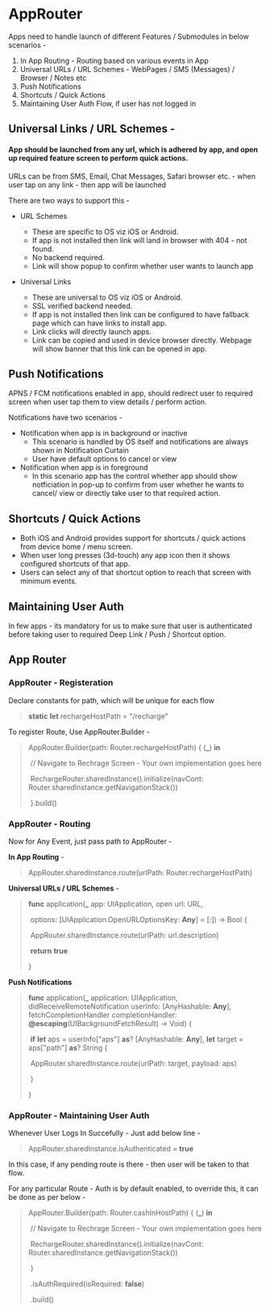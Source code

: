 # AppRouter

Apps need to handle launch of different Features / Submodules in below scenarios -

1. In App Routing - Routing based on various events in App
2. Universal URLs / URL Schemes - WebPages / SMS (Messages) / Browser / Notes etc
3. Push Notifications
4. Shortcuts / Quick Actions
5. Maintaining User Auth Flow, if user has not logged in



## Universal Links / URL Schemes - 

#### App should be launched from any url, which is adhered by app, and open up required feature screen to perform quick actions.

URLs can be from SMS, Email, Chat Messages, Safari browser etc. - when user tap on any link - then app will be launched

There are two ways to support this -

- URL Schemes
  - These are specific to OS viz iOS or Android.
  - If app is not installed then link will land in browser with 404 - not found.
  - No backend required.
  - Link will show popup to confirm whether user wants to launch app

- Universal Links
  - These are universal to OS viz iOS or Android.
  - SSL verified backend needed.
  - If app is not installed then link can be configured to have fallback page which can have links to install app. 
  - Link clicks will directly launch apps.
  - Link can be copied and used in device browser directly. Webpage will show banner that this link can be opened in app.



## Push Notifications

APNS / FCM notifications enabled in app, should redirect user to required screen when user tap them to view details / perform action.

Notifications have two scenarios - 

- Notification when app is in background or inactive
  - This scenario is handled by OS itself and notifications are always shown in Notification Curtain
  - User have default options to cancel or view 
- Notification when app is in foreground
  - In this scenario app has the control whether app should show notficiation in pop-up to confirm from user whether he wants to cancel/ view or directly take user to that required action.



## Shortcuts / Quick Actions

- Both iOS and Android provides support for shortcuts / quick actions from device home / menu screen.
- When user long presses (3d-touch) any app icon then it shows configured shortcuts of that app. 
- Users can select any of that shortcut option to reach that screen with minimum events.



## Maintaining User Auth

In few apps - its mandatory for us to make sure that user is authenticated before taking user to required Deep Link / Push / Shortcut option.



## App Router

### AppRouter - Registeration

Declare constants for path, which will be unique for each flow

> **static** **let** rechargeHostPath = "/recharge"

To register Route, Use AppRouter.Builder -

> AppRouter.Builder(path: Router.rechargeHostPath) { (**_**) **in**
>
> ​	 // Navigate to Rechrage Screen - Your own implementation goes here
>
> ​      RechargeRouter.sharedInstance().initialize(navCont: Router.sharedInstance.getNavigationStack())
>
> ​    }.build()



### AppRouter - Routing

Now for Any Event, just pass path to AppRouter -



**In App Routing** - 

> AppRouter.sharedInstance.route(urlPath: Router.rechargeHostPath)

**Universal URLs / URL Schemes** -

> **func** application(**_** app: UIApplication, open url: URL,
>
> ​           options: [UIApplication.OpenURLOptionsKey: **Any**] = [:]) -> Bool {
>
> ​    AppRouter.sharedInstance.route(urlPath: url.description)
>
> ​    **return** **true**
>
>   }

**Push Notifications**

> **func** application(**_** application: UIApplication, didReceiveRemoteNotification userInfo: [AnyHashable: **Any**], fetchCompletionHandler completionHandler: **@escaping**(UIBackgroundFetchResult) -> Void) {
>
> ​    **if** **let** aps = userInfo["aps"] **as**? [AnyHashable: **Any**], **let** target = aps["path"] **as**? String {
>
> ​       AppRouter.sharedInstance.route(urlPath: target, payload: aps)
>
> ​     }
>
>   }



### AppRouter - Maintaining User Auth

Whenever User Logs In Succefully - Just add below line -

> AppRouter.sharedInstance.isAuthenticated = **true**



In this case, if any pending route is there - then user will be taken to that flow.



For any particular Route - Auth is by default enabled, to override this, it can be done as per below -

> AppRouter.Builder(path: Router.cashInHostPath) { (**_**) **in**
>
> ​      // Navigate to Rechrage Screen - Your own implementation goes here
>
> ​      RechargeRouter.sharedInstance().initialize(navCont: Router.sharedInstance.getNavigationStack())
>
> ​      }
>
> ​    .isAuthRequired(isRequired: **false**)
>
> ​    .build()